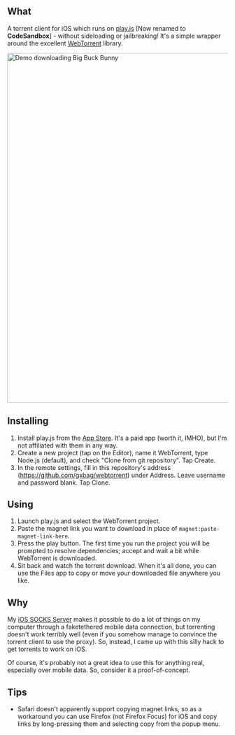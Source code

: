 ## What

A torrent client for iOS which runs on [play.js](https://playdotjs.com/) [Now renamed to **CodeSandbox**] - without sideloading or jailbreaking! It's a simple wrapper around the excellent [WebTorrent](https://github.com/webtorrent/webtorrent) library.

[<img src="https://github.com/nneonneo/iOS-Torrent-Client/raw/master/demo.png" alt="Demo downloading Big Buck Bunny" height="800px">](demo.png)

## Installing

1. Install play.js from the [App Store](https://itunes.apple.com/us/app/play-js/id1423330822). It's a paid app (worth it, IMHO), but I'm not affiliated with them in any way.
2. Create a new project (tap on the Editor), name it WebTorrent, type Node.js (default), and check "Clone from git repository". Tap Create.
3. In the remote settings, fill in this repository's address (https://github.com/gxbag/webtorrent) under Address. Leave username and password blank. Tap Clone.

## Using
1. Launch play.js and select the WebTorrent project.
2. Paste the magnet link you want to download in place of `magnet:paste-magnet-link-here`.
3. Press the play button. The first time you run the project you will be prompted to resolve dependencies; accept and wait a bit while WebTorrent is downloaded.
4. Sit back and watch the torrent download. When it's all done, you can use the Files app to copy or move your downloaded file anywhere you like.

## Why

My [iOS SOCKS Server](https://github.com/nneonneo/iOS-SOCKS-Server) makes it possible to do a lot of things on my computer through a faketethered mobile data connection, but torrenting doesn't work terribly well (even if you somehow manage to convince the torrent client to use the proxy). So, instead, I came up with this silly hack to get torrents to work on iOS.

Of course, it's probably not a great idea to use this for anything real, especially over mobile data. So, consider it a proof-of-concept.

## Tips

- Safari doesn't apparently support copying magnet links, so as a workaround you can use Firefox (not Firefox Focus) for iOS and copy links by long-pressing them and selecting copy from the popup menu.
